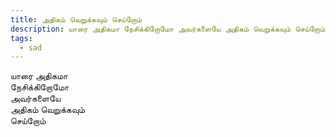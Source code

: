 ```yaml
---
title: அதிகம் வெறுக்கவும் செய்றோம்
description: யாரை அதிகமா நேசிக்கிறோமோ அவர்களையே அதிகம் வெறுக்கவும் செய்றோம்.
tags:
  - sad
---
```

யாரை அதிகமா\
நேசிக்கிறோமோ\
அவர்களையே\
அதிகம் வெறுக்கவும்\
செய்றோம்
